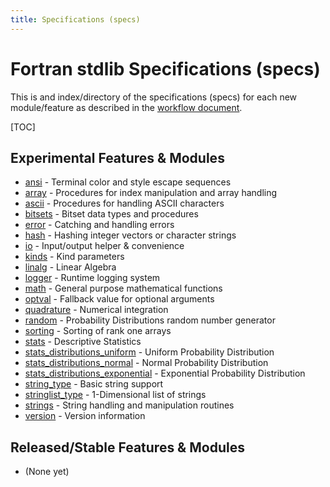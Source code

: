 ```yaml
---
title: Specifications (specs)
---
```


# Fortran stdlib Specifications (specs)

This is and index/directory of the specifications (specs) for each new module/feature as described in the
[workflow document](../Workflow.html).

[TOC]

## Experimental Features & Modules

 - [ansi](./stdlib_ansi.html) - Terminal color and style escape sequences
 - [array](./stdlib_array.html) - Procedures for index manipulation and array handling
 - [ascii](./stdlib_ascii.html) - Procedures for handling ASCII characters
 - [bitsets](./stdlib_bitsets.html) - Bitset data types and procedures
 - [error](./stdlib_error.html) - Catching and handling errors
 - [hash](./stdlib_hash_procedures.html) - Hashing integer
   vectors or character strings
 - [io](./stdlib_io.html) - Input/output helper & convenience
 - [kinds](./stdlib_kinds.html) - Kind parameters
 - [linalg](./stdlib_linalg.html) - Linear Algebra
 - [logger](./stdlib_logger.html) - Runtime logging system
 - [math](./stdlib_math.html) - General purpose mathematical functions
 - [optval](./stdlib_optval.html) - Fallback value for optional arguments
 - [quadrature](./stdlib_quadrature.html) - Numerical integration
 - [random](./stdlib_random.html) - Probability Distributions random number generator
 - [sorting](./stdlib_sorting.html) - Sorting of rank one arrays
 - [stats](./stdlib_stats.html) - Descriptive Statistics
 - [stats_distributions_uniform](./stdlib_stats_distribution_uniform.html) - Uniform Probability Distribution
 - [stats_distributions_normal](./stdlib_stats_distribution_normal.html) - Normal Probability Distribution
 - [stats_distributions_exponential](./stdlib_stats_distribution_exponential.html) - Exponential Probability Distribution
 - [string\_type](./stdlib_string_type.html) - Basic string support
 - [stringlist_type](./stdlib_stringlist_type.html) - 1-Dimensional list of strings
 - [strings](./stdlib_strings.html) - String handling and manipulation routines
 - [version](./stdlib_version.html) - Version information

## Released/Stable Features & Modules

 - (None yet)
